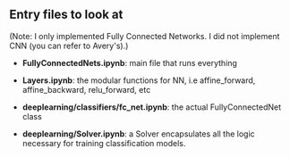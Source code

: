 ## Entry files to look at

(Note: I only implemented Fully Connected Networks. I did not implement CNN (you can refer to Avery's).)

- **FullyConnectedNets.ipynb**: main file that runs everything

- **Layers.ipynb**: the modular functions for NN, i.e affine\_forward, affine\_backward, relu\_forward, etc

- **deeplearning/classifiers/fc_net.ipynb**: the actual FullyConnectedNet class

- **deeplearning/Solver.ipynb**: a Solver encapsulates all the logic necessary for training classification
  models.
